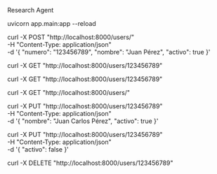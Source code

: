 Research Agent

uvicorn app.main:app --reload

curl -X POST "http://localhost:8000/users/" \
  -H "Content-Type: application/json" \
  -d '{
    "numero": "123456789",
    "nombre": "Juan Pérez",
    "activo": true
  }'

curl -X GET "http://localhost:8000/users/123456789"

curl -X GET "http://localhost:8000/users/123456789"

curl -X GET "http://localhost:8000/users/"

curl -X PUT "http://localhost:8000/users/123456789" \
  -H "Content-Type: application/json" \
  -d '{
    "nombre": "Juan Carlos Pérez",
    "activo": true
  }'

curl -X PUT "http://localhost:8000/users/123456789" \
  -H "Content-Type: application/json" \
  -d '{
    "activo": false
  }'

curl -X DELETE "http://localhost:8000/users/123456789"